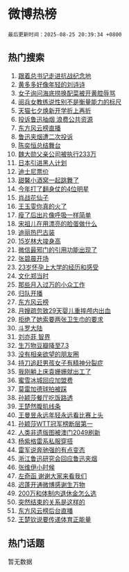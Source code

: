 # 微博热榜

`最后更新时间：2025-08-25 20:39:34 +0800`

## 热门搜索

1. [跟着总书记走进抗战纪念地](https://m.weibo.cn/search?containerid=100103type%3D1%26t%3D10%26q%3D%23%E8%B7%9F%E7%9D%80%E6%80%BB%E4%B9%A6%E8%AE%B0%E8%B5%B0%E8%BF%9B%E6%8A%97%E6%88%98%E7%BA%AA%E5%BF%B5%E5%9C%B0%23&stream_entry_id=51&isnewpage=1&extparam=seat%3D1%26cate%3D10103%26q%3D%2523%25E8%25B7%259F%25E7%259D%2580%25E6%2580%25BB%25E4%25B9%25A6%25E8%25AE%25B0%25E8%25B5%25B0%25E8%25BF%259B%25E6%258A%2597%25E6%2588%2598%25E7%25BA%25AA%25E5%25BF%25B5%25E5%259C%25B0%2523%26filter_type%3Drealtimehot%26pos%3D0%26c_type%3D51%26stream_entry_id%3D51%26dgr%3D0%26display_time%3D1756125573%26pre_seqid%3D17561255732310287064134)
1. [黄多多好像年轻的刘诗诗](https://m.weibo.cn/search?containerid=100103type%3D1%26t%3D10%26q%3D%E9%BB%84%E5%A4%9A%E5%A4%9A%E5%A5%BD%E5%83%8F%E5%B9%B4%E8%BD%BB%E7%9A%84%E5%88%98%E8%AF%97%E8%AF%97&stream_entry_id=31&isnewpage=1&extparam=seat%3D1%26realpos%3D1%26q%3D%25E9%25BB%2584%25E5%25A4%259A%25E5%25A4%259A%25E5%25A5%25BD%25E5%2583%258F%25E5%25B9%25B4%25E8%25BD%25BB%25E7%259A%2584%25E5%2588%2598%25E8%25AF%2597%25E8%25AF%2597%26filter_type%3Drealtimehot%26dgr%3D0%26c_type%3D31%26flag%3D1%26cate%3D5001%26band_rank%3D1%26stream_entry_id%3D31%26lcate%3D5001%26pos%3D0%26display_time%3D1756125573%26pre_seqid%3D17561255732310287064134)
1. [女子询问海底捞换配菜被开黄腔辱骂](https://m.weibo.cn/search?containerid=100103type%3D1%26t%3D10%26q%3D%23%E5%A5%B3%E5%AD%90%E8%AF%A2%E9%97%AE%E6%B5%B7%E5%BA%95%E6%8D%9E%E6%8D%A2%E9%85%8D%E8%8F%9C%E8%A2%AB%E5%BC%80%E9%BB%84%E8%85%94%E8%BE%B1%E9%AA%82%23&stream_entry_id=31&isnewpage=1&extparam=seat%3D1%26realpos%3D2%26q%3D%2523%25E5%25A5%25B3%25E5%25AD%2590%25E8%25AF%25A2%25E9%2597%25AE%25E6%25B5%25B7%25E5%25BA%2595%25E6%258D%259E%25E6%258D%25A2%25E9%2585%258D%25E8%258F%259C%25E8%25A2%25AB%25E5%25BC%2580%25E9%25BB%2584%25E8%2585%2594%25E8%25BE%25B1%25E9%25AA%2582%2523%26filter_type%3Drealtimehot%26dgr%3D0%26c_type%3D31%26flag%3D1%26cate%3D5001%26band_rank%3D2%26stream_entry_id%3D31%26lcate%3D5001%26pos%3D1%26display_time%3D1756125573%26pre_seqid%3D17561255732310287064134)
1. [阅兵女教练说性别不是衡量能力的标尺](https://m.weibo.cn/search?containerid=100103type%3D1%26t%3D10%26q%3D%23%E9%98%85%E5%85%B5%E5%A5%B3%E6%95%99%E7%BB%83%E8%AF%B4%E6%80%A7%E5%88%AB%E4%B8%8D%E6%98%AF%E8%A1%A1%E9%87%8F%E8%83%BD%E5%8A%9B%E7%9A%84%E6%A0%87%E5%B0%BA%23&stream_entry_id=31&isnewpage=1&extparam=seat%3D1%26realpos%3D3%26q%3D%2523%25E9%2598%2585%25E5%2585%25B5%25E5%25A5%25B3%25E6%2595%2599%25E7%25BB%2583%25E8%25AF%25B4%25E6%2580%25A7%25E5%2588%25AB%25E4%25B8%258D%25E6%2598%25AF%25E8%25A1%25A1%25E9%2587%258F%25E8%2583%25BD%25E5%258A%259B%25E7%259A%2584%25E6%25A0%2587%25E5%25B0%25BA%2523%26filter_type%3Drealtimehot%26dgr%3D0%26c_type%3D31%26flag%3D0%26cate%3D5001%26band_rank%3D3%26stream_entry_id%3D31%26lcate%3D5001%26pos%3D2%26display_time%3D1756125573%26pre_seqid%3D17561255732310287064134)
1. [天猫七夕焕新开学折上再折](https://m.weibo.cn/search?containerid=100103type%3D1%26t%3D10%26q%3D%23%E5%A4%A9%E7%8C%AB%E4%B8%83%E5%A4%95%E7%84%95%E6%96%B0%E5%BC%80%E5%AD%A6%E6%8A%98%E4%B8%8A%E5%86%8D%E6%8A%98%23&stream_entry_id=31&isnewpage=1&extparam=seat%3D1%26topic_ad%3D1%26q%3D%2523%25E5%25A4%25A9%25E7%258C%25AB%25E4%25B8%2583%25E5%25A4%2595%25E7%2584%2595%25E6%2596%25B0%25E5%25BC%2580%25E5%25AD%25A6%25E6%258A%2598%25E4%25B8%258A%25E5%2586%258D%25E6%258A%2598%2523%26filter_type%3Drealtimehot%26dgr%3D0%26c_type%3D31%26cate%3D5001%26band_rank%3D4%26adid%3D298396%26stream_entry_id%3D31%26is_ad_pos%3D1%26lcate%3D5001%26pos%3D3%26display_time%3D1756125573%26pre_seqid%3D17561255732310287064134)
1. [投诉鲁迅抽烟 浪费公共资源](https://m.weibo.cn/search?containerid=100103type%3D1%26t%3D10%26q%3D%E6%8A%95%E8%AF%89%E9%B2%81%E8%BF%85%E6%8A%BD%E7%83%9F+%E6%B5%AA%E8%B4%B9%E5%85%AC%E5%85%B1%E8%B5%84%E6%BA%90&stream_entry_id=31&isnewpage=1&extparam=seat%3D1%26realpos%3D4%26q%3D%25E6%258A%2595%25E8%25AF%2589%25E9%25B2%2581%25E8%25BF%2585%25E6%258A%25BD%25E7%2583%259F%2520%25E6%25B5%25AA%25E8%25B4%25B9%25E5%2585%25AC%25E5%2585%25B1%25E8%25B5%2584%25E6%25BA%2590%26filter_type%3Drealtimehot%26dgr%3D0%26c_type%3D31%26flag%3D1%26cate%3D5001%26band_rank%3D4%26stream_entry_id%3D31%26lcate%3D5001%26pos%3D4%26display_time%3D1756125573%26pre_seqid%3D17561255732310287064134)
1. [东方风云榜直播](https://m.weibo.cn/search?containerid=100103type%3D1%26t%3D10%26q%3D%E4%B8%9C%E6%96%B9%E9%A3%8E%E4%BA%91%E6%A6%9C%E7%9B%B4%E6%92%AD&stream_entry_id=31&isnewpage=1&extparam=seat%3D1%26realpos%3D5%26q%3D%25E4%25B8%259C%25E6%2596%25B9%25E9%25A3%258E%25E4%25BA%2591%25E6%25A6%259C%25E7%259B%25B4%25E6%2592%25AD%26filter_type%3Drealtimehot%26dgr%3D0%26c_type%3D31%26flag%3D0%26cate%3D5001%26band_rank%3D5%26stream_entry_id%3D31%26lcate%3D5001%26pos%3D5%26display_time%3D1756125573%26pre_seqid%3D17561255732310287064134)
1. [鲁迅夹烟遭二次投诉](https://m.weibo.cn/search?containerid=100103type%3D1%26t%3D10%26q%3D%E9%B2%81%E8%BF%85%E5%A4%B9%E7%83%9F%E9%81%AD%E4%BA%8C%E6%AC%A1%E6%8A%95%E8%AF%89&stream_entry_id=31&isnewpage=1&extparam=seat%3D1%26realpos%3D6%26q%3D%25E9%25B2%2581%25E8%25BF%2585%25E5%25A4%25B9%25E7%2583%259F%25E9%2581%25AD%25E4%25BA%258C%25E6%25AC%25A1%25E6%258A%2595%25E8%25AF%2589%26filter_type%3Drealtimehot%26dgr%3D0%26c_type%3D31%26flag%3D1%26cate%3D5001%26band_rank%3D6%26stream_entry_id%3D31%26lcate%3D5001%26pos%3D6%26display_time%3D1756125573%26pre_seqid%3D17561255732310287064134)
1. [陈奕恒总结舞台](https://m.weibo.cn/search?containerid=100103type%3D1%26t%3D10%26q%3D%E9%99%88%E5%A5%95%E6%81%92%E6%80%BB%E7%BB%93%E8%88%9E%E5%8F%B0&stream_entry_id=31&isnewpage=1&extparam=seat%3D1%26realpos%3D7%26q%3D%25E9%2599%2588%25E5%25A5%2595%25E6%2581%2592%25E6%2580%25BB%25E7%25BB%2593%25E8%2588%259E%25E5%258F%25B0%26filter_type%3Drealtimehot%26dgr%3D0%26c_type%3D31%26flag%3D1%26cate%3D5001%26band_rank%3D7%26stream_entry_id%3D31%26lcate%3D5001%26pos%3D7%26display_time%3D1756125573%26pre_seqid%3D17561255732310287064134)
1. [魏大勋父亲公司被执行233万](https://m.weibo.cn/search?containerid=100103type%3D1%26t%3D10%26q%3D%23%E9%AD%8F%E5%A4%A7%E5%8B%8B%E7%88%B6%E4%BA%B2%E5%85%AC%E5%8F%B8%E8%A2%AB%E6%89%A7%E8%A1%8C233%E4%B8%87%23&stream_entry_id=31&isnewpage=1&extparam=seat%3D1%26realpos%3D8%26q%3D%2523%25E9%25AD%258F%25E5%25A4%25A7%25E5%258B%258B%25E7%2588%25B6%25E4%25BA%25B2%25E5%2585%25AC%25E5%258F%25B8%25E8%25A2%25AB%25E6%2589%25A7%25E8%25A1%258C233%25E4%25B8%2587%2523%26filter_type%3Drealtimehot%26dgr%3D0%26c_type%3D31%26flag%3D0%26cate%3D5001%26band_rank%3D8%26stream_entry_id%3D31%26lcate%3D5001%26pos%3D8%26display_time%3D1756125573%26pre_seqid%3D17561255732310287064134)
1. [日本引进黑人计划](https://m.weibo.cn/search?containerid=100103type%3D1%26t%3D10%26q%3D%E6%97%A5%E6%9C%AC%E5%BC%95%E8%BF%9B%E9%BB%91%E4%BA%BA%E8%AE%A1%E5%88%92&stream_entry_id=31&isnewpage=1&extparam=seat%3D1%26realpos%3D9%26q%3D%25E6%2597%25A5%25E6%259C%25AC%25E5%25BC%2595%25E8%25BF%259B%25E9%25BB%2591%25E4%25BA%25BA%25E8%25AE%25A1%25E5%2588%2592%26filter_type%3Drealtimehot%26dgr%3D0%26c_type%3D31%26flag%3D0%26cate%3D5001%26band_rank%3D9%26stream_entry_id%3D31%26lcate%3D5001%26pos%3D9%26display_time%3D1756125573%26pre_seqid%3D17561255732310287064134)
1. [迪士尼票价](https://m.weibo.cn/search?containerid=100103type%3D1%26t%3D10%26q%3D%23%E8%BF%AA%E5%A3%AB%E5%B0%BC%E7%A5%A8%E4%BB%B7%23&stream_entry_id=31&isnewpage=1&extparam=seat%3D1%26realpos%3D10%26q%3D%2523%25E8%25BF%25AA%25E5%25A3%25AB%25E5%25B0%25BC%25E7%25A5%25A8%25E4%25BB%25B7%2523%26filter_type%3Drealtimehot%26dgr%3D0%26c_type%3D31%26flag%3D0%26cate%3D5001%26band_rank%3D10%26stream_entry_id%3D31%26lcate%3D5001%26pos%3D10%26display_time%3D1756125573%26pre_seqid%3D17561255732310287064134)
1. [甜馨小酒窝一起跳舞了](https://m.weibo.cn/search?containerid=100103type%3D1%26t%3D10%26q%3D%23%E7%94%9C%E9%A6%A8%E5%B0%8F%E9%85%92%E7%AA%9D%E4%B8%80%E8%B5%B7%E8%B7%B3%E8%88%9E%E4%BA%86%23&stream_entry_id=31&isnewpage=1&extparam=seat%3D1%26realpos%3D11%26q%3D%2523%25E7%2594%259C%25E9%25A6%25A8%25E5%25B0%258F%25E9%2585%2592%25E7%25AA%259D%25E4%25B8%2580%25E8%25B5%25B7%25E8%25B7%25B3%25E8%2588%259E%25E4%25BA%2586%2523%26filter_type%3Drealtimehot%26dgr%3D0%26c_type%3D31%26flag%3D1%26cate%3D5001%26band_rank%3D11%26stream_entry_id%3D31%26lcate%3D5001%26pos%3D11%26display_time%3D1756125573%26pre_seqid%3D17561255732310287064134)
1. [今年打了翻身仗的4位明星](https://m.weibo.cn/search?containerid=100103type%3D1%26t%3D10%26q%3D%23%E4%BB%8A%E5%B9%B4%E6%89%93%E4%BA%86%E7%BF%BB%E8%BA%AB%E4%BB%97%E7%9A%844%E4%BD%8D%E6%98%8E%E6%98%9F%23&stream_entry_id=31&isnewpage=1&extparam=seat%3D1%26realpos%3D12%26q%3D%2523%25E4%25BB%258A%25E5%25B9%25B4%25E6%2589%2593%25E4%25BA%2586%25E7%25BF%25BB%25E8%25BA%25AB%25E4%25BB%2597%25E7%259A%25844%25E4%25BD%258D%25E6%2598%258E%25E6%2598%259F%2523%26filter_type%3Drealtimehot%26dgr%3D0%26c_type%3D31%26flag%3D1%26cate%3D5001%26band_rank%3D12%26stream_entry_id%3D31%26lcate%3D5001%26pos%3D12%26display_time%3D1756125573%26pre_seqid%3D17561255732310287064134)
1. [肖战花仙子](https://m.weibo.cn/search?containerid=100103type%3D1%26t%3D10%26q%3D%23%E8%82%96%E6%88%98%E8%8A%B1%E4%BB%99%E5%AD%90%23&stream_entry_id=31&isnewpage=1&extparam=seat%3D1%26realpos%3D13%26q%3D%2523%25E8%2582%2596%25E6%2588%2598%25E8%258A%25B1%25E4%25BB%2599%25E5%25AD%2590%2523%26filter_type%3Drealtimehot%26dgr%3D0%26c_type%3D31%26flag%3D1%26cate%3D5001%26band_rank%3D13%26stream_entry_id%3D31%26lcate%3D5001%26pos%3D13%26display_time%3D1756125573%26pre_seqid%3D17561255732310287064134)
1. [王玉雯你真的火了](https://m.weibo.cn/search?containerid=100103type%3D1%26t%3D10%26q%3D%23%E7%8E%8B%E7%8E%89%E9%9B%AF%E4%BD%A0%E7%9C%9F%E7%9A%84%E7%81%AB%E4%BA%86%23&stream_entry_id=31&isnewpage=1&extparam=seat%3D1%26realpos%3D14%26q%3D%2523%25E7%258E%258B%25E7%258E%2589%25E9%259B%25AF%25E4%25BD%25A0%25E7%259C%259F%25E7%259A%2584%25E7%2581%25AB%25E4%25BA%2586%2523%26filter_type%3Drealtimehot%26dgr%3D0%26c_type%3D31%26flag%3D1%26cate%3D5001%26band_rank%3D14%26stream_entry_id%3D31%26lcate%3D5001%26pos%3D14%26display_time%3D1756125573%26pre_seqid%3D17561255732310287064134)
1. [瘦了后出片像呼吸一样简单](https://m.weibo.cn/search?containerid=100103type%3D1%26t%3D10%26q%3D%E7%98%A6%E4%BA%86%E5%90%8E%E5%87%BA%E7%89%87%E5%83%8F%E5%91%BC%E5%90%B8%E4%B8%80%E6%A0%B7%E7%AE%80%E5%8D%95&stream_entry_id=31&isnewpage=1&extparam=seat%3D1%26realpos%3D15%26q%3D%25E7%2598%25A6%25E4%25BA%2586%25E5%2590%258E%25E5%2587%25BA%25E7%2589%2587%25E5%2583%258F%25E5%2591%25BC%25E5%2590%25B8%25E4%25B8%2580%25E6%25A0%25B7%25E7%25AE%2580%25E5%258D%2595%26filter_type%3Drealtimehot%26dgr%3D0%26c_type%3D31%26flag%3D0%26cate%3D5001%26band_rank%3D15%26stream_entry_id%3D31%26lcate%3D5001%26pos%3D15%26display_time%3D1756125573%26pre_seqid%3D17561255732310287064134)
1. [宋祖儿在用漂亮的脸蛋做什么](https://m.weibo.cn/search?containerid=100103type%3D1%26t%3D10%26q%3D%E5%AE%8B%E7%A5%96%E5%84%BF%E5%9C%A8%E7%94%A8%E6%BC%82%E4%BA%AE%E7%9A%84%E8%84%B8%E8%9B%8B%E5%81%9A%E4%BB%80%E4%B9%88&stream_entry_id=31&isnewpage=1&extparam=seat%3D1%26realpos%3D16%26q%3D%25E5%25AE%258B%25E7%25A5%2596%25E5%2584%25BF%25E5%259C%25A8%25E7%2594%25A8%25E6%25BC%2582%25E4%25BA%25AE%25E7%259A%2584%25E8%2584%25B8%25E8%259B%258B%25E5%2581%259A%25E4%25BB%2580%25E4%25B9%2588%26filter_type%3Drealtimehot%26dgr%3D0%26c_type%3D31%26flag%3D1%26cate%3D5001%26band_rank%3D16%26stream_entry_id%3D31%26lcate%3D5001%26pos%3D16%26display_time%3D1756125573%26pre_seqid%3D17561255732310287064134)
1. [迪丽热巴古装](https://m.weibo.cn/search?containerid=100103type%3D1%26t%3D10%26q%3D%23%E8%BF%AA%E4%B8%BD%E7%83%AD%E5%B7%B4%E5%8F%A4%E8%A3%85%23&stream_entry_id=31&isnewpage=1&extparam=seat%3D1%26realpos%3D17%26q%3D%2523%25E8%25BF%25AA%25E4%25B8%25BD%25E7%2583%25AD%25E5%25B7%25B4%25E5%258F%25A4%25E8%25A3%2585%2523%26filter_type%3Drealtimehot%26dgr%3D0%26c_type%3D31%26flag%3D1%26cate%3D5001%26band_rank%3D17%26stream_entry_id%3D31%26lcate%3D5001%26pos%3D17%26display_time%3D1756125573%26pre_seqid%3D17561255732310287064134)
1. [15岁林大竣身高](https://m.weibo.cn/search?containerid=100103type%3D1%26t%3D10%26q%3D15%E5%B2%81%E6%9E%97%E5%A4%A7%E7%AB%A3%E8%BA%AB%E9%AB%98&stream_entry_id=31&isnewpage=1&extparam=seat%3D1%26realpos%3D18%26q%3D15%25E5%25B2%2581%25E6%259E%2597%25E5%25A4%25A7%25E7%25AB%25A3%25E8%25BA%25AB%25E9%25AB%2598%26filter_type%3Drealtimehot%26dgr%3D0%26c_type%3D31%26flag%3D1%26cate%3D5001%26band_rank%3D18%26stream_entry_id%3D31%26lcate%3D5001%26pos%3D18%26display_time%3D1756125573%26pre_seqid%3D17561255732310287064134)
1. [微信最邪门的引用功能出现了](https://m.weibo.cn/search?containerid=100103type%3D1%26t%3D10%26q%3D%E5%BE%AE%E4%BF%A1%E6%9C%80%E9%82%AA%E9%97%A8%E7%9A%84%E5%BC%95%E7%94%A8%E5%8A%9F%E8%83%BD%E5%87%BA%E7%8E%B0%E4%BA%86&stream_entry_id=31&isnewpage=1&extparam=seat%3D1%26realpos%3D19%26q%3D%25E5%25BE%25AE%25E4%25BF%25A1%25E6%259C%2580%25E9%2582%25AA%25E9%2597%25A8%25E7%259A%2584%25E5%25BC%2595%25E7%2594%25A8%25E5%258A%259F%25E8%2583%25BD%25E5%2587%25BA%25E7%258E%25B0%25E4%25BA%2586%26filter_type%3Drealtimehot%26dgr%3D0%26c_type%3D31%26flag%3D0%26cate%3D5001%26band_rank%3D19%26stream_entry_id%3D31%26lcate%3D5001%26pos%3D19%26display_time%3D1756125573%26pre_seqid%3D17561255732310287064134)
1. [张碧晨开场](https://m.weibo.cn/search?containerid=100103type%3D1%26t%3D10%26q%3D%E5%BC%A0%E7%A2%A7%E6%99%A8%E5%BC%80%E5%9C%BA&stream_entry_id=31&isnewpage=1&extparam=seat%3D1%26realpos%3D20%26q%3D%25E5%25BC%25A0%25E7%25A2%25A7%25E6%2599%25A8%25E5%25BC%2580%25E5%259C%25BA%26filter_type%3Drealtimehot%26dgr%3D0%26c_type%3D31%26flag%3D1%26cate%3D5001%26band_rank%3D20%26stream_entry_id%3D31%26lcate%3D5001%26pos%3D20%26display_time%3D1756125573%26pre_seqid%3D17561255732310287064134)
1. [23岁怀孕上大学的经历和感受](https://m.weibo.cn/search?containerid=100103type%3D1%26t%3D10%26q%3D23%E5%B2%81%E6%80%80%E5%AD%95%E4%B8%8A%E5%A4%A7%E5%AD%A6%E7%9A%84%E7%BB%8F%E5%8E%86%E5%92%8C%E6%84%9F%E5%8F%97&stream_entry_id=31&isnewpage=1&extparam=seat%3D1%26realpos%3D21%26q%3D23%25E5%25B2%2581%25E6%2580%2580%25E5%25AD%2595%25E4%25B8%258A%25E5%25A4%25A7%25E5%25AD%25A6%25E7%259A%2584%25E7%25BB%258F%25E5%258E%2586%25E5%2592%258C%25E6%2584%259F%25E5%258F%2597%26filter_type%3Drealtimehot%26dgr%3D0%26c_type%3D31%26flag%3D0%26cate%3D5001%26band_rank%3D21%26stream_entry_id%3D31%26lcate%3D5001%26pos%3D21%26display_time%3D1756125573%26pre_seqid%3D17561255732310287064134)
1. [文化郑当时](https://m.weibo.cn/search?containerid=100103type%3D1%26t%3D10%26q%3D%23%E6%96%87%E5%8C%96%E9%83%91%E5%BD%93%E6%97%B6%23&stream_entry_id=31&isnewpage=1&extparam=seat%3D1%26realpos%3D22%26q%3D%2523%25E6%2596%2587%25E5%258C%2596%25E9%2583%2591%25E5%25BD%2593%25E6%2597%25B6%2523%26filter_type%3Drealtimehot%26dgr%3D0%26c_type%3D31%26flag%3D1%26cate%3D5001%26band_rank%3D22%26stream_entry_id%3D31%26lcate%3D5001%26pos%3D22%26display_time%3D1756125573%26pre_seqid%3D17561255732310287064134)
1. [那些月入过万的小众工作](https://m.weibo.cn/search?containerid=100103type%3D1%26t%3D10%26q%3D%E9%82%A3%E4%BA%9B%E6%9C%88%E5%85%A5%E8%BF%87%E4%B8%87%E7%9A%84%E5%B0%8F%E4%BC%97%E5%B7%A5%E4%BD%9C&stream_entry_id=31&isnewpage=1&extparam=seat%3D1%26realpos%3D23%26q%3D%25E9%2582%25A3%25E4%25BA%259B%25E6%259C%2588%25E5%2585%25A5%25E8%25BF%2587%25E4%25B8%2587%25E7%259A%2584%25E5%25B0%258F%25E4%25BC%2597%25E5%25B7%25A5%25E4%25BD%259C%26filter_type%3Drealtimehot%26dgr%3D0%26c_type%3D31%26flag%3D1%26cate%3D5001%26band_rank%3D23%26stream_entry_id%3D31%26lcate%3D5001%26pos%3D23%26display_time%3D1756125573%26pre_seqid%3D17561255732310287064134)
1. [归队开播](https://m.weibo.cn/search?containerid=100103type%3D1%26t%3D10%26q%3D%23%E5%BD%92%E9%98%9F%E5%BC%80%E6%92%AD%23&stream_entry_id=31&isnewpage=1&extparam=seat%3D1%26realpos%3D24%26q%3D%2523%25E5%25BD%2592%25E9%2598%259F%25E5%25BC%2580%25E6%2592%25AD%2523%26filter_type%3Drealtimehot%26dgr%3D0%26c_type%3D31%26flag%3D1%26cate%3D5001%26band_rank%3D24%26stream_entry_id%3D31%26lcate%3D5001%26pos%3D24%26display_time%3D1756125573%26pre_seqid%3D17561255732310287064134)
1. [东方风云榜](https://m.weibo.cn/search?containerid=100103type%3D1%26t%3D10%26q%3D%E4%B8%9C%E6%96%B9%E9%A3%8E%E4%BA%91%E6%A6%9C&stream_entry_id=31&isnewpage=1&extparam=seat%3D1%26realpos%3D25%26q%3D%25E4%25B8%259C%25E6%2596%25B9%25E9%25A3%258E%25E4%25BA%2591%25E6%25A6%259C%26filter_type%3Drealtimehot%26dgr%3D0%26c_type%3D31%26flag%3D0%26cate%3D5001%26band_rank%3D25%26stream_entry_id%3D31%26lcate%3D5001%26pos%3D25%26display_time%3D1756125573%26pre_seqid%3D17561255732310287064134)
1. [月嫂疏忽致29天婴儿重摔颅内出血](https://m.weibo.cn/search?containerid=100103type%3D1%26t%3D10%26q%3D%23%E6%9C%88%E5%AB%82%E7%96%8F%E5%BF%BD%E8%87%B429%E5%A4%A9%E5%A9%B4%E5%84%BF%E9%87%8D%E6%91%94%E9%A2%85%E5%86%85%E5%87%BA%E8%A1%80%23&stream_entry_id=31&isnewpage=1&extparam=seat%3D1%26realpos%3D26%26q%3D%2523%25E6%259C%2588%25E5%25AB%2582%25E7%2596%258F%25E5%25BF%25BD%25E8%2587%25B429%25E5%25A4%25A9%25E5%25A9%25B4%25E5%2584%25BF%25E9%2587%258D%25E6%2591%2594%25E9%25A2%2585%25E5%2586%2585%25E5%2587%25BA%25E8%25A1%2580%2523%26filter_type%3Drealtimehot%26dgr%3D0%26c_type%3D31%26flag%3D0%26cate%3D5001%26band_rank%3D26%26stream_entry_id%3D31%26lcate%3D5001%26pos%3D26%26display_time%3D1756125573%26pre_seqid%3D17561255732310287064134)
1. [拒绝了她索要两张卫生巾的要求](https://m.weibo.cn/search?containerid=100103type%3D1%26t%3D10%26q%3D%E6%8B%92%E7%BB%9D%E4%BA%86%E5%A5%B9%E7%B4%A2%E8%A6%81%E4%B8%A4%E5%BC%A0%E5%8D%AB%E7%94%9F%E5%B7%BE%E7%9A%84%E8%A6%81%E6%B1%82&stream_entry_id=31&isnewpage=1&extparam=seat%3D1%26realpos%3D27%26q%3D%25E6%258B%2592%25E7%25BB%259D%25E4%25BA%2586%25E5%25A5%25B9%25E7%25B4%25A2%25E8%25A6%2581%25E4%25B8%25A4%25E5%25BC%25A0%25E5%258D%25AB%25E7%2594%259F%25E5%25B7%25BE%25E7%259A%2584%25E8%25A6%2581%25E6%25B1%2582%26filter_type%3Drealtimehot%26dgr%3D0%26c_type%3D31%26flag%3D0%26cate%3D5001%26band_rank%3D27%26stream_entry_id%3D31%26lcate%3D5001%26pos%3D27%26display_time%3D1756125573%26pre_seqid%3D17561255732310287064134)
1. [斗罗大陆](https://m.weibo.cn/search?containerid=100103type%3D1%26t%3D10%26q%3D%E6%96%97%E7%BD%97%E5%A4%A7%E9%99%86&stream_entry_id=31&isnewpage=1&extparam=seat%3D1%26realpos%3D28%26q%3D%25E6%2596%2597%25E7%25BD%2597%25E5%25A4%25A7%25E9%2599%2586%26filter_type%3Drealtimehot%26dgr%3D0%26c_type%3D31%26flag%3D1%26cate%3D5001%26band_rank%3D28%26stream_entry_id%3D31%26lcate%3D5001%26pos%3D28%26display_time%3D1756125573%26pre_seqid%3D17561255732310287064134)
1. [刘亦菲 智界](https://m.weibo.cn/search?containerid=100103type%3D1%26t%3D10%26q%3D%E5%88%98%E4%BA%A6%E8%8F%B2+%E6%99%BA%E7%95%8C&stream_entry_id=31&isnewpage=1&extparam=seat%3D1%26realpos%3D29%26q%3D%25E5%2588%2598%25E4%25BA%25A6%25E8%258F%25B2%2520%25E6%2599%25BA%25E7%2595%258C%26filter_type%3Drealtimehot%26dgr%3D0%26c_type%3D31%26flag%3D0%26cate%3D5001%26band_rank%3D29%26stream_entry_id%3D31%26lcate%3D5001%26pos%3D29%26display_time%3D1756125573%26pre_seqid%3D17561255732310287064134)
1. [生万物豆瓣降至7.3](https://m.weibo.cn/search?containerid=100103type%3D1%26t%3D10%26q%3D%23%E7%94%9F%E4%B8%87%E7%89%A9%E8%B1%86%E7%93%A3%E9%99%8D%E8%87%B37.3%23&stream_entry_id=31&isnewpage=1&extparam=seat%3D1%26realpos%3D30%26q%3D%2523%25E7%2594%259F%25E4%25B8%2587%25E7%2589%25A9%25E8%25B1%2586%25E7%2593%25A3%25E9%2599%258D%25E8%2587%25B37.3%2523%26filter_type%3Drealtimehot%26dgr%3D0%26c_type%3D31%26flag%3D1%26cate%3D5001%26band_rank%3D30%26stream_entry_id%3D31%26lcate%3D5001%26pos%3D30%26display_time%3D1756125573%26pre_seqid%3D17561255732310287064134)
1. [没有相亲欲望的朋友圈](https://m.weibo.cn/search?containerid=100103type%3D1%26t%3D10%26q%3D%E6%B2%A1%E6%9C%89%E7%9B%B8%E4%BA%B2%E6%AC%B2%E6%9C%9B%E7%9A%84%E6%9C%8B%E5%8F%8B%E5%9C%88&stream_entry_id=31&isnewpage=1&extparam=seat%3D1%26realpos%3D31%26q%3D%25E6%25B2%25A1%25E6%259C%2589%25E7%259B%25B8%25E4%25BA%25B2%25E6%25AC%25B2%25E6%259C%259B%25E7%259A%2584%25E6%259C%258B%25E5%258F%258B%25E5%259C%2588%26filter_type%3Drealtimehot%26dgr%3D0%26c_type%3D31%26flag%3D0%26cate%3D5001%26band_rank%3D31%26stream_entry_id%3D31%26lcate%3D5001%26pos%3D31%26display_time%3D1756125573%26pre_seqid%3D17561255732310287064134)
1. [持刀追赶男孩女子有精神分裂症](https://m.weibo.cn/search?containerid=100103type%3D1%26t%3D10%26q%3D%23%E6%8C%81%E5%88%80%E8%BF%BD%E8%B5%B6%E7%94%B7%E5%AD%A9%E5%A5%B3%E5%AD%90%E6%9C%89%E7%B2%BE%E7%A5%9E%E5%88%86%E8%A3%82%E7%97%87%23&stream_entry_id=31&isnewpage=1&extparam=seat%3D1%26realpos%3D32%26q%3D%2523%25E6%258C%2581%25E5%2588%2580%25E8%25BF%25BD%25E8%25B5%25B6%25E7%2594%25B7%25E5%25AD%25A9%25E5%25A5%25B3%25E5%25AD%2590%25E6%259C%2589%25E7%25B2%25BE%25E7%25A5%259E%25E5%2588%2586%25E8%25A3%2582%25E7%2597%2587%2523%26filter_type%3Drealtimehot%26dgr%3D0%26c_type%3D31%26flag%3D1%26cate%3D5001%26band_rank%3D32%26stream_entry_id%3D31%26lcate%3D5001%26pos%3D32%26display_time%3D1756125573%26pre_seqid%3D17561255732310287064134)
1. [我刚躺上床袁姗姗就出工了](https://m.weibo.cn/search?containerid=100103type%3D1%26t%3D10%26q%3D%E6%88%91%E5%88%9A%E8%BA%BA%E4%B8%8A%E5%BA%8A%E8%A2%81%E5%A7%97%E5%A7%97%E5%B0%B1%E5%87%BA%E5%B7%A5%E4%BA%86&stream_entry_id=31&isnewpage=1&extparam=seat%3D1%26realpos%3D33%26q%3D%25E6%2588%2591%25E5%2588%259A%25E8%25BA%25BA%25E4%25B8%258A%25E5%25BA%258A%25E8%25A2%2581%25E5%25A7%2597%25E5%25A7%2597%25E5%25B0%25B1%25E5%2587%25BA%25E5%25B7%25A5%25E4%25BA%2586%26filter_type%3Drealtimehot%26dgr%3D0%26c_type%3D31%26flag%3D1%26cate%3D5001%26band_rank%3D33%26stream_entry_id%3D31%26lcate%3D5001%26pos%3D33%26display_time%3D1756125573%26pre_seqid%3D17561255732310287064134)
1. [蜜雪冰城回应加盟费](https://m.weibo.cn/search?containerid=100103type%3D1%26t%3D10%26q%3D%23%E8%9C%9C%E9%9B%AA%E5%86%B0%E5%9F%8E%E5%9B%9E%E5%BA%94%E5%8A%A0%E7%9B%9F%E8%B4%B9%23&stream_entry_id=31&isnewpage=1&extparam=seat%3D1%26realpos%3D34%26q%3D%2523%25E8%259C%259C%25E9%259B%25AA%25E5%2586%25B0%25E5%259F%258E%25E5%259B%259E%25E5%25BA%2594%25E5%258A%25A0%25E7%259B%259F%25E8%25B4%25B9%2523%26filter_type%3Drealtimehot%26dgr%3D0%26c_type%3D31%26flag%3D1%26cate%3D5001%26band_rank%3D34%26stream_entry_id%3D31%26lcate%3D5001%26pos%3D34%26display_time%3D1756125573%26pre_seqid%3D17561255732310287064134)
1. [莫雷加德球拍被踩](https://m.weibo.cn/search?containerid=100103type%3D1%26t%3D10%26q%3D%23%E8%8E%AB%E9%9B%B7%E5%8A%A0%E5%BE%B7%E7%90%83%E6%8B%8D%E8%A2%AB%E8%B8%A9%23&stream_entry_id=31&isnewpage=1&extparam=seat%3D1%26realpos%3D35%26q%3D%2523%25E8%258E%25AB%25E9%259B%25B7%25E5%258A%25A0%25E5%25BE%25B7%25E7%2590%2583%25E6%258B%258D%25E8%25A2%25AB%25E8%25B8%25A9%2523%26filter_type%3Drealtimehot%26dgr%3D0%26c_type%3D31%26flag%3D0%26cate%3D5001%26band_rank%3D35%26stream_entry_id%3D31%26lcate%3D5001%26pos%3D35%26display_time%3D1756125573%26pre_seqid%3D17561255732310287064134)
1. [孙颖莎餐厅吃饭路透](https://m.weibo.cn/search?containerid=100103type%3D1%26t%3D10%26q%3D%E5%AD%99%E9%A2%96%E8%8E%8E%E9%A4%90%E5%8E%85%E5%90%83%E9%A5%AD%E8%B7%AF%E9%80%8F&stream_entry_id=31&isnewpage=1&extparam=seat%3D1%26realpos%3D36%26q%3D%25E5%25AD%2599%25E9%25A2%2596%25E8%258E%258E%25E9%25A4%2590%25E5%258E%2585%25E5%2590%2583%25E9%25A5%25AD%25E8%25B7%25AF%25E9%2580%258F%26filter_type%3Drealtimehot%26dgr%3D0%26c_type%3D31%26flag%3D1%26cate%3D5001%26band_rank%3D36%26stream_entry_id%3D31%26lcate%3D5001%26pos%3D36%26display_time%3D1756125573%26pre_seqid%3D17561255732310287064134)
1. [王楚然腹肌线条](https://m.weibo.cn/search?containerid=100103type%3D1%26t%3D10%26q%3D%E7%8E%8B%E6%A5%9A%E7%84%B6%E8%85%B9%E8%82%8C%E7%BA%BF%E6%9D%A1&stream_entry_id=31&isnewpage=1&extparam=seat%3D1%26realpos%3D37%26q%3D%25E7%258E%258B%25E6%25A5%259A%25E7%2584%25B6%25E8%2585%25B9%25E8%2582%258C%25E7%25BA%25BF%25E6%259D%25A1%26filter_type%3Drealtimehot%26dgr%3D0%26c_type%3D31%26flag%3D0%26cate%3D5001%26band_rank%3D37%26stream_entry_id%3D31%26lcate%3D5001%26pos%3D37%26display_time%3D1756125573%26pre_seqid%3D17561255732310287064134)
1. [王曼昱永远年轻永远看比赛上头](https://m.weibo.cn/search?containerid=100103type%3D1%26t%3D10%26q%3D%23%E7%8E%8B%E6%9B%BC%E6%98%B1%E6%B0%B8%E8%BF%9C%E5%B9%B4%E8%BD%BB%E6%B0%B8%E8%BF%9C%E7%9C%8B%E6%AF%94%E8%B5%9B%E4%B8%8A%E5%A4%B4%23&stream_entry_id=31&isnewpage=1&extparam=seat%3D1%26realpos%3D38%26q%3D%2523%25E7%258E%258B%25E6%259B%25BC%25E6%2598%25B1%25E6%25B0%25B8%25E8%25BF%259C%25E5%25B9%25B4%25E8%25BD%25BB%25E6%25B0%25B8%25E8%25BF%259C%25E7%259C%258B%25E6%25AF%2594%25E8%25B5%259B%25E4%25B8%258A%25E5%25A4%25B4%2523%26filter_type%3Drealtimehot%26dgr%3D0%26c_type%3D31%26flag%3D1%26cate%3D5001%26band_rank%3D38%26stream_entry_id%3D31%26lcate%3D5001%26pos%3D38%26display_time%3D1756125573%26pre_seqid%3D17561255732310287064134)
1. [孙颖莎WTT冠军榜断层第一](https://m.weibo.cn/search?containerid=100103type%3D1%26t%3D10%26q%3D%23%E5%AD%99%E9%A2%96%E8%8E%8EWTT%E5%86%A0%E5%86%9B%E6%A6%9C%E6%96%AD%E5%B1%82%E7%AC%AC%E4%B8%80%23&stream_entry_id=31&isnewpage=1&extparam=seat%3D1%26realpos%3D39%26q%3D%2523%25E5%25AD%2599%25E9%25A2%2596%25E8%258E%258EWTT%25E5%2586%25A0%25E5%2586%259B%25E6%25A6%259C%25E6%2596%25AD%25E5%25B1%2582%25E7%25AC%25AC%25E4%25B8%2580%2523%26filter_type%3Drealtimehot%26dgr%3D0%26c_type%3D31%26flag%3D1%26cate%3D5001%26band_rank%3D39%26stream_entry_id%3D31%26lcate%3D5001%26pos%3D39%26display_time%3D1756125573%26pre_seqid%3D17561255732310287064134)
1. [人类非遗版图被澳门2049刷新](https://m.weibo.cn/search?containerid=100103type%3D1%26t%3D10%26q%3D%23%E4%BA%BA%E7%B1%BB%E9%9D%9E%E9%81%97%E7%89%88%E5%9B%BE%E8%A2%AB%E6%BE%B3%E9%97%A82049%E5%88%B7%E6%96%B0%23&stream_entry_id=31&isnewpage=1&extparam=seat%3D1%26realpos%3D40%26q%3D%2523%25E4%25BA%25BA%25E7%25B1%25BB%25E9%259D%259E%25E9%2581%2597%25E7%2589%2588%25E5%259B%25BE%25E8%25A2%25AB%25E6%25BE%25B3%25E9%2597%25A82049%25E5%2588%25B7%25E6%2596%25B0%2523%26filter_type%3Drealtimehot%26dgr%3D0%26adid%3D298499%26flag%3D1%26cate%3D5001%26band_rank%3D40%26stream_entry_id%3D31%26c_type%3D31%26lcate%3D5001%26pos%3D40%26display_time%3D1756125573%26pre_seqid%3D17561255732310287064134)
1. [杨紫格雷系私服穿搭](https://m.weibo.cn/search?containerid=100103type%3D1%26t%3D10%26q%3D%E6%9D%A8%E7%B4%AB%E6%A0%BC%E9%9B%B7%E7%B3%BB%E7%A7%81%E6%9C%8D%E7%A9%BF%E6%90%AD&stream_entry_id=31&isnewpage=1&extparam=seat%3D1%26realpos%3D41%26q%3D%25E6%259D%25A8%25E7%25B4%25AB%25E6%25A0%25BC%25E9%259B%25B7%25E7%25B3%25BB%25E7%25A7%2581%25E6%259C%258D%25E7%25A9%25BF%25E6%2590%25AD%26filter_type%3Drealtimehot%26dgr%3D0%26c_type%3D31%26flag%3D0%26cate%3D5001%26band_rank%3D41%26stream_entry_id%3D31%26lcate%3D5001%26pos%3D41%26display_time%3D1756125573%26pre_seqid%3D17561255732310287064134)
1. [雷军说奔驰强的有点变态](https://m.weibo.cn/search?containerid=100103type%3D1%26t%3D10%26q%3D%23%E9%9B%B7%E5%86%9B%E8%AF%B4%E5%A5%94%E9%A9%B0%E5%BC%BA%E7%9A%84%E6%9C%89%E7%82%B9%E5%8F%98%E6%80%81%23&stream_entry_id=31&isnewpage=1&extparam=seat%3D1%26realpos%3D42%26q%3D%2523%25E9%259B%25B7%25E5%2586%259B%25E8%25AF%25B4%25E5%25A5%2594%25E9%25A9%25B0%25E5%25BC%25BA%25E7%259A%2584%25E6%259C%2589%25E7%2582%25B9%25E5%258F%2598%25E6%2580%2581%2523%26filter_type%3Drealtimehot%26dgr%3D0%26c_type%3D31%26flag%3D0%26cate%3D5001%26band_rank%3D42%26stream_entry_id%3D31%26lcate%3D5001%26pos%3D42%26display_time%3D1756125573%26pre_seqid%3D17561255732310287064134)
1. [浙江鲁迅研究会回应鲁迅夹烟](https://m.weibo.cn/search?containerid=100103type%3D1%26t%3D10%26q%3D%23%E6%B5%99%E6%B1%9F%E9%B2%81%E8%BF%85%E7%A0%94%E7%A9%B6%E4%BC%9A%E5%9B%9E%E5%BA%94%E9%B2%81%E8%BF%85%E5%A4%B9%E7%83%9F%23&stream_entry_id=31&isnewpage=1&extparam=seat%3D1%26realpos%3D43%26q%3D%2523%25E6%25B5%2599%25E6%25B1%259F%25E9%25B2%2581%25E8%25BF%2585%25E7%25A0%2594%25E7%25A9%25B6%25E4%25BC%259A%25E5%259B%259E%25E5%25BA%2594%25E9%25B2%2581%25E8%25BF%2585%25E5%25A4%25B9%25E7%2583%259F%2523%26filter_type%3Drealtimehot%26dgr%3D0%26c_type%3D31%26flag%3D1%26cate%3D5001%26band_rank%3D43%26stream_entry_id%3D31%26lcate%3D5001%26pos%3D43%26display_time%3D1756125573%26pre_seqid%3D17561255732310287064134)
1. [张维伊小时候](https://m.weibo.cn/search?containerid=100103type%3D1%26t%3D10%26q%3D%E5%BC%A0%E7%BB%B4%E4%BC%8A%E5%B0%8F%E6%97%B6%E5%80%99&stream_entry_id=31&isnewpage=1&extparam=seat%3D1%26realpos%3D44%26q%3D%25E5%25BC%25A0%25E7%25BB%25B4%25E4%25BC%258A%25E5%25B0%258F%25E6%2597%25B6%25E5%2580%2599%26filter_type%3Drealtimehot%26dgr%3D0%26c_type%3D31%26flag%3D0%26cate%3D5001%26band_rank%3D44%26stream_entry_id%3D31%26lcate%3D5001%26pos%3D44%26display_time%3D1756125573%26pre_seqid%3D17561255732310287064134)
1. [左奇函 谢谢大家来看我们](https://m.weibo.cn/search?containerid=100103type%3D1%26t%3D10%26q%3D%E5%B7%A6%E5%A5%87%E5%87%BD+%E8%B0%A2%E8%B0%A2%E5%A4%A7%E5%AE%B6%E6%9D%A5%E7%9C%8B%E6%88%91%E4%BB%AC&stream_entry_id=31&isnewpage=1&extparam=seat%3D1%26realpos%3D45%26q%3D%25E5%25B7%25A6%25E5%25A5%2587%25E5%2587%25BD%2520%25E8%25B0%25A2%25E8%25B0%25A2%25E5%25A4%25A7%25E5%25AE%25B6%25E6%259D%25A5%25E7%259C%258B%25E6%2588%2591%25E4%25BB%25AC%26filter_type%3Drealtimehot%26dgr%3D0%26c_type%3D31%26flag%3D1%26cate%3D5001%26band_rank%3D45%26stream_entry_id%3D31%26lcate%3D5001%26pos%3D45%26display_time%3D1756125573%26pre_seqid%3D17561255732310287064134)
1. [迟蓬开通微博感谢生万物](https://m.weibo.cn/search?containerid=100103type%3D1%26t%3D10%26q%3D%23%E8%BF%9F%E8%93%AC%E5%BC%80%E9%80%9A%E5%BE%AE%E5%8D%9A%E6%84%9F%E8%B0%A2%E7%94%9F%E4%B8%87%E7%89%A9%23&stream_entry_id=31&isnewpage=1&extparam=seat%3D1%26realpos%3D46%26q%3D%2523%25E8%25BF%259F%25E8%2593%25AC%25E5%25BC%2580%25E9%2580%259A%25E5%25BE%25AE%25E5%258D%259A%25E6%2584%259F%25E8%25B0%25A2%25E7%2594%259F%25E4%25B8%2587%25E7%2589%25A9%2523%26filter_type%3Drealtimehot%26dgr%3D0%26c_type%3D31%26flag%3D1%26cate%3D5001%26band_rank%3D46%26stream_entry_id%3D31%26lcate%3D5001%26pos%3D46%26display_time%3D1756125573%26pre_seqid%3D17561255732310287064134)
1. [200万和体制内退休金怎么选](https://m.weibo.cn/search?containerid=100103type%3D1%26t%3D10%26q%3D200%E4%B8%87%E5%92%8C%E4%BD%93%E5%88%B6%E5%86%85%E9%80%80%E4%BC%91%E9%87%91%E6%80%8E%E4%B9%88%E9%80%89&stream_entry_id=31&isnewpage=1&extparam=seat%3D1%26realpos%3D47%26q%3D200%25E4%25B8%2587%25E5%2592%258C%25E4%25BD%2593%25E5%2588%25B6%25E5%2586%2585%25E9%2580%2580%25E4%25BC%2591%25E9%2587%2591%25E6%2580%258E%25E4%25B9%2588%25E9%2580%2589%26filter_type%3Drealtimehot%26dgr%3D0%26c_type%3D31%26flag%3D0%26cate%3D5001%26band_rank%3D47%26stream_entry_id%3D31%26lcate%3D5001%26pos%3D47%26display_time%3D1756125573%26pre_seqid%3D17561255732310287064134)
1. [突然结束的关系是这样的](https://m.weibo.cn/search?containerid=100103type%3D1%26t%3D10%26q%3D%E7%AA%81%E7%84%B6%E7%BB%93%E6%9D%9F%E7%9A%84%E5%85%B3%E7%B3%BB%E6%98%AF%E8%BF%99%E6%A0%B7%E7%9A%84&stream_entry_id=31&isnewpage=1&extparam=seat%3D1%26realpos%3D48%26q%3D%25E7%25AA%2581%25E7%2584%25B6%25E7%25BB%2593%25E6%259D%259F%25E7%259A%2584%25E5%2585%25B3%25E7%25B3%25BB%25E6%2598%25AF%25E8%25BF%2599%25E6%25A0%25B7%25E7%259A%2584%26filter_type%3Drealtimehot%26dgr%3D0%26c_type%3D31%26flag%3D1%26cate%3D5001%26band_rank%3D48%26stream_entry_id%3D31%26lcate%3D5001%26pos%3D48%26display_time%3D1756125573%26pre_seqid%3D17561255732310287064134)
1. [东方风云榜后台直播](https://m.weibo.cn/search?containerid=100103type%3D1%26t%3D10%26q%3D%23%E4%B8%9C%E6%96%B9%E9%A3%8E%E4%BA%91%E6%A6%9C%E5%90%8E%E5%8F%B0%E7%9B%B4%E6%92%AD%23&stream_entry_id=31&isnewpage=1&extparam=seat%3D1%26realpos%3D49%26q%3D%2523%25E4%25B8%259C%25E6%2596%25B9%25E9%25A3%258E%25E4%25BA%2591%25E6%25A6%259C%25E5%2590%258E%25E5%258F%25B0%25E7%259B%25B4%25E6%2592%25AD%2523%26filter_type%3Drealtimehot%26dgr%3D0%26c_type%3D31%26flag%3D1%26cate%3D5001%26band_rank%3D49%26stream_entry_id%3D31%26lcate%3D5001%26pos%3D49%26display_time%3D1756125573%26pre_seqid%3D17561255732310287064134)
1. [王楚钦说要传递体育正能量](https://m.weibo.cn/search?containerid=100103type%3D1%26t%3D10%26q%3D%23%E7%8E%8B%E6%A5%9A%E9%92%A6%E8%AF%B4%E8%A6%81%E4%BC%A0%E9%80%92%E4%BD%93%E8%82%B2%E6%AD%A3%E8%83%BD%E9%87%8F%23&stream_entry_id=31&isnewpage=1&extparam=seat%3D1%26realpos%3D50%26q%3D%2523%25E7%258E%258B%25E6%25A5%259A%25E9%2592%25A6%25E8%25AF%25B4%25E8%25A6%2581%25E4%25BC%25A0%25E9%2580%2592%25E4%25BD%2593%25E8%2582%25B2%25E6%25AD%25A3%25E8%2583%25BD%25E9%2587%258F%2523%26filter_type%3Drealtimehot%26dgr%3D0%26c_type%3D31%26flag%3D1%26cate%3D5001%26band_rank%3D50%26stream_entry_id%3D31%26lcate%3D5001%26pos%3D50%26display_time%3D1756125573%26pre_seqid%3D17561255732310287064134)

## 热门话题

暂无数据
